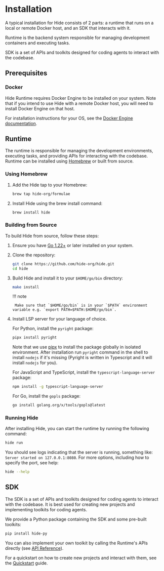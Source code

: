 # Installation

A typical installation for Hide consists of 2 parts: a runtime that runs on a local or remote Docker host, and an SDK that interacts with it.

Runtime is the backend system responsible for managing development containers and executing tasks.

SDK is a set of APIs and toolkits designed for coding agents to interact with the codebase.

## Prerequisites

### Docker

Hide Runtime requires Docker Engine to be installed on your system. Note that if you intend to use Hide with a remote Docker host, you will need to install Docker Engine on that host.

For installation instructions for your OS, see the [Docker Engine documentation](https://docs.docker.com/engine/install/).

## Runtime

The runtime is responsible for managing the development environments, executing tasks, and providing APIs for interacting with the codebase. Runtime can be installed using [Homebrew](https://brew.sh/) or built from source.

### Using Homebrew

1. Add the Hide tap to your Homebrew:

    ```bash
    brew tap hide-org/formulae
    ```

2. Install Hide using the brew install command:

    ```bash
    brew install hide
    ```

### Building from Source

To build Hide from source, follow these steps:

1. Ensure you have [Go 1.22+](https://go.dev/) or later installed on your system.
2. Clone the repository:

    ```bash
    git clone https://github.com/hide-org/hide.git
    cd hide
    ```

3. Build Hide and install it to your `$HOME/go/bin` directory:

    ```bash
    make install
    ```

    !!! note

        Make sure that `$HOME/go/bin` is in your `$PATH` environment variable e.g. `export PATH=$PATH:$HOME/go/bin`.


4. Install LSP server for your language of choice.

    For Python, install the `pyright` package:

    ```bash
    pipx install pyright
    ```

    Note that we use [pipx](https://pipx.pypa.io/stable/) to install the package globally in isolated environment. After installation run `pyright` command in the shell to install `nodejs` if it's missing (Pyright is written in Typescript and it will install `nodejs` for you). 

    For JavaScript and TypeScript, install the `typescript-language-server` package:

    ```bash
    npm install -g typescript-language-server
    ```

    For Go, install the `gopls` package:

    ```bash
    go install golang.org/x/tools/gopls@latest
    ```

### Running Hide

After installing Hide, you can start the runtime by running the following command:

```bash
hide run
```
You should see logs indicating that the server is running, something like: `Server started on 127.0.0.1:8080`. For more options, including how to specify the port, see help:

```bash
hide --help
```

## SDK

The SDK is a set of APIs and toolkits designed for coding agents to interact with the codebase. It is best used for creating new projects and implementing toolkits for coding agents.

We provide a Python package containing the SDK and some pre-built toolkits:

```bash
pip install hide-py
```

You can also implement your own toolkit by calling the Runtime's APIs directly (see [API Reference](api.md)).

For a quickstart on how to create new projects and interact with them, see the [Quickstart](quickstart.md) guide.
